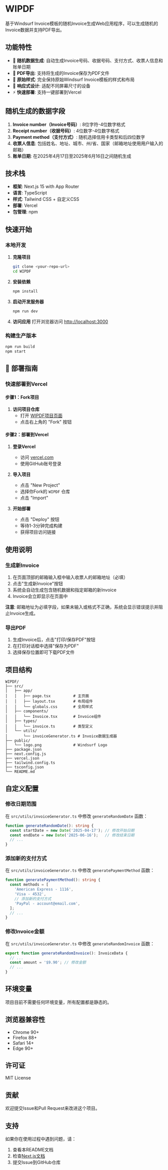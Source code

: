 # WIPDF

基于Windsurf Invoice模板的随机Invoice生成Web应用程序，可以生成随机的Invoice数据并支持PDF导出。

## 功能特性

- 🎲 **随机数据生成**: 自动生成Invoice号码、收据号码、支付方式、收票人信息和账单日期
- 📄 **PDF导出**: 支持将生成的Invoice保存为PDF文件
- 🎨 **原始样式**: 完全保持原始Windsurf Invoice模板的样式和布局
- 📱 **响应式设计**: 适配不同屏幕尺寸的设备
- ⚡ **快速部署**: 支持一键部署到Vercel

## 随机生成的数据字段

1. **Invoice number（Invoice号码）**: 8位字符-4位数字格式
2. **Receipt number（收据号码）**: 4位数字-4位数字格式
3. **Payment method（支付方式）**: 随机选择信用卡类型和后四位数字
4. **收票人信息**: 包括姓名、地址、城市、州/省、国家（邮箱地址使用用户输入的邮箱）
5. **账单日期**: 在2025年4月17日至2025年6月16日之间随机生成

## 技术栈

- **框架**: Next.js 15 with App Router
- **语言**: TypeScript
- **样式**: Tailwind CSS + 自定义CSS
- **部署**: Vercel
- **包管理**: npm

## 快速开始

### 本地开发

1. **克隆项目**
   ```bash
   git clone <your-repo-url>
   cd WIPDF
   ```

2. **安装依赖**
   ```bash
   npm install
   ```

3. **启动开发服务器**
   ```bash
   npm run dev
   ```

4. **访问应用**
   打开浏览器访问 [http://localhost:3000](http://localhost:3000)

### 构建生产版本

```bash
npm run build
npm start
```

## 🚀 部署指南

### 快速部署到Vercel

#### 步骤1：Fork项目

1. **访问项目仓库**
   - 打开 [WIPDF项目页面](https://github.com/Sirhexs/WIPDF)
   - 点击右上角的 "Fork" 按钮

#### 步骤2：部署到Vercel

1. **登录Vercel**
   - 访问 [vercel.com](https://vercel.com)
   - 使用GitHub账号登录

2. **导入项目**
   - 点击 "New Project"
   - 选择你Fork的 `WIPDF` 仓库
   - 点击 "Import"

3. **开始部署**
   - 点击 "Deploy" 按钮
   - 等待1-3分钟完成构建
   - 获得项目访问链接


## 使用说明

### 生成新Invoice

1. 在页面顶部的邮箱输入框中输入收票人的邮箱地址（必填）
2. 点击"生成新Invoice"按钮
3. 系统会自动生成包含随机数据和指定邮箱的新Invoice
4. Invoice会立即显示在页面中

**注意**: 邮箱地址为必填字段，如果未输入或格式不正确，系统会显示错误提示并阻止Invoice生成。

### 导出PDF

1. 生成Invoice后，点击"打印/保存PDF"按钮
2. 在打印对话框中选择"保存为PDF"
3. 选择保存位置即可下载PDF文件


## 项目结构

```
WIPDF/
├── src/
│   ├── app/
│   │   ├── page.tsx          # 主页面
│   │   ├── layout.tsx        # 布局组件
│   │   └── globals.css       # 全局样式
│   ├── components/
│   │   └── Invoice.tsx       # Invoice组件
│   ├── types/
│   │   └── invoice.ts        # 类型定义
│   └── utils/
│       └── invoiceGenerator.ts # Invoice数据生成器
├── public/
│   └── logo.png              # Windsurf Logo
├── package.json
├── next.config.js
├── vercel.json
├── tailwind.config.ts
├── tsconfig.json
└── README.md
```

## 自定义配置

### 修改日期范围

在 `src/utils/invoiceGenerator.ts` 中修改 `generateRandomDate` 函数：

```typescript
function generateRandomDate(): string {
  const startDate = new Date('2025-04-17'); // 修改开始日期
  const endDate = new Date('2025-06-16');   // 修改结束日期
  // ...
}
```

### 添加新的支付方式

在 `src/utils/invoiceGenerator.ts` 中修改 `generatePaymentMethod` 函数：

```typescript
function generatePaymentMethod(): string {
  const methods = [
    'American Express - 1116',
    'Visa - 4532',
    // 添加新的支付方式
    'PayPal - account@email.com',
  ];
  // ...
}
```

### 修改Invoice金额

在 `src/utils/invoiceGenerator.ts` 中修改 `generateRandomInvoice` 函数：

```typescript
export function generateRandomInvoice(): InvoiceData {
  // ...
  const amount = '$9.90'; // 修改金额
  // ...
}
```

## 环境变量

项目目前不需要任何环境变量，所有配置都是静态的。

## 浏览器兼容性

- Chrome 90+
- Firefox 88+
- Safari 14+
- Edge 90+

## 许可证

MIT License

## 贡献

欢迎提交Issue和Pull Request来改进这个项目。

## 支持

如果你在使用过程中遇到问题，请：

1. 查看本README文档
2. 检查[Next.js文档](https://nextjs.org/docs)
3. 提交Issue到GitHub仓库
